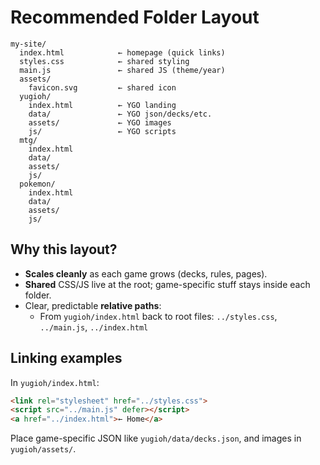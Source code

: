 # Recommended Folder Layout

```
my-site/
  index.html            ← homepage (quick links)
  styles.css            ← shared styling
  main.js               ← shared JS (theme/year)
  assets/
    favicon.svg         ← shared icon
  yugioh/
    index.html          ← YGO landing
    data/               ← YGO json/decks/etc.
    assets/             ← YGO images
    js/                 ← YGO scripts
  mtg/
    index.html
    data/
    assets/
    js/
  pokemon/
    index.html
    data/
    assets/
    js/
```

## Why this layout?
- **Scales cleanly** as each game grows (decks, rules, pages).
- **Shared** CSS/JS live at the root; game-specific stuff stays inside each folder.
- Clear, predictable **relative paths**:
  - From `yugioh/index.html` back to root files: `../styles.css`, `../main.js`, `../index.html`

## Linking examples
In `yugioh/index.html`:
```html
<link rel="stylesheet" href="../styles.css">
<script src="../main.js" defer></script>
<a href="../index.html">← Home</a>
```

Place game-specific JSON like `yugioh/data/decks.json`, and images in `yugioh/assets/`.
